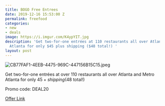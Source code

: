 ```yaml
---
title: BOGO Free Entrees
date: 2019-12-16 15:53:00 Z
permalink: freefood
categories:
- new
- deals
image: https://i.imgur.com/K4ypYIT.jpg
description: 'Get two-for-one entrées at 110 restaurants all over Atlanta and Metro
  Atlanta for only $45 plus shipping ($48 total!) '
layout: post
---
```


![CB77FAF1-4EEB-4475-969C-447156B15C15.jpeg](/uploads/CB77FAF1-4EEB-4475-969C-447156B15C15.jpeg)

Get two-for-one entrées at over 110 restaurants all over Atlanta and Metro Atlanta for only $45+ shipping ($48 total!) 

Promo code:  DEAL20

[Offer Link](http://bit.ly/ATLpass20)